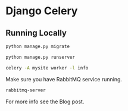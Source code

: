 # Django Celery


## Running Locally

```bash
python manage.py migrate
```

```bash
python manage.py runserver
```

```bash
celery -A mysite worker -l info
```

Make sure you have RabbitMQ service running.

```bash
rabbitmq-server
```

For more info see the Blog post.